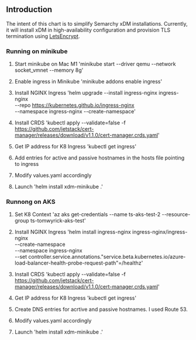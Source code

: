 ## Introduction
The intent of this chart is to simplify Semarchy xDM installations. Currently, it will install xDM in high-availability configuration and provision TLS termination using [LetsEncrypt](https://letsencrypt.org/).

### Running on minikube

1. Start minikube on Mac M1
'minikube start --driver qemu --network socket_vmnet --memory 8g'

2. Enable ingress in Minikube
'minikube addons enable ingress'

3. Install NGINX Ingress
'helm upgrade --install ingress-nginx ingress-nginx \
  --repo https://kubernetes.github.io/ingress-nginx \
  --namespace ingress-nginx --create-namespace'

4. Install CRDS
'kubectl apply --validate=false -f https://github.com/jetstack/cert-manager/releases/download/v1.1.0/cert-manager.crds.yaml'


5. Get IP address for K8 Ingress
'kubectl get ingress'

6. Add entries for active and passive hostnames in the hosts file pointing to ingress

7. Modify values.yaml accordingly

8. Launch
'helm install xdm-minikube .'

### Runnong on AKS
1. Set K8 Context
'az aks get-credentials --name ts-aks-test-2 --resource-group ts-tomwyrick-aks-test'

2. Install NGINX Ingress
'helm install ingress-nginx ingress-nginx/ingress-nginx \
  --create-namespace \
  --namespace ingress-nginx \
  --set controller.service.annotations."service\.beta\.kubernetes\.io/azure-load-balancer-health-probe-request-path"=/healthz'

3. Install CRDS
'kubectl apply --validate=false -f https://github.com/jetstack/cert-manager/releases/download/v1.1.0/cert-manager.crds.yaml'


4. Get IP address for K8 Ingress
'kubectl get ingress'

5. Create DNS entries for acrtive and passive hostnames. I used Route 53.

6. Modify values.yaml accordingly

7. Launch
'helm install xdm-minikube .'





